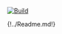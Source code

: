 
[![Build](https://github.com/bnaard/pycmdlineapp-groundwork/workflows/build/badge.svg?event=push)](https://github.com/bnaard/pycmdlineapp-groundwork/actions?query=event%3Apush+branch%3Amaster+workflow%3ACI)

<!--  [![Coverage](https://codecov.io/gh/samuelcolvin/pydantic/branch/master/graph/badge.svg)](https://codecov.io/gh/samuelcolvin/pydantic)
[![pypi](https://img.shields.io/pypi/v/pydantic.svg)](https://pypi.python.org/pypi/pydantic)
[![CondaForge](https://img.shields.io/conda/v/conda-forge/pydantic.svg)](https://anaconda.org/conda-forge/pydantic)
[![downloads](https://img.shields.io/pypi/dm/pydantic.svg)](https://pypistats.org/packages/pydantic)
[![license](https://img.shields.io/github/license/samuelcolvin/pydantic.svg)](https://github.com/samuelcolvin/pydantic/blob/master/LICENSE) -->

{!../Readme.md!}
